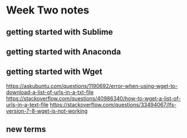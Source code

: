 # Week Two notes

## getting started with Sublime

## getting started with Anaconda

## getting started with Wget
https://askubuntu.com/questions/1190692/error-when-using-wget-to-download-a-list-of-urls-in-a-txt-file
https://stackoverflow.com/questions/40986340/how-to-wget-a-list-of-urls-in-a-text-file
https://stackoverflow.com/questions/33494067/lfs-version-7-8-wget-is-not-working
## new terms
